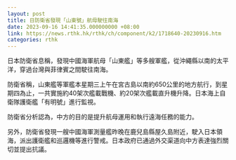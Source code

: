 ```yaml
---
layout: post
title: 日防衛省發現「山東號」航母駛往南海
date: 2023-09-16 14:41:35.000000000 +08:00
link: https://news.rthk.hk/rthk/ch/component/k2/1718640-20230916.htm
categories: rthk
---
```


日本防衛省息稱，發現中國海軍航母「山東艦」等多艘軍艦，從沖繩縣以南的太平洋，穿過台灣與菲律賓之間駛往南海。

防衛省稱，山東艦等軍艦本星期三上午在宮古島以南約650公里的地方航行，到星期四為止，一共實施約40架次艦載戰機、約20架次艦載直升機升降。日本海上自衛隊護衛艦「有明號」進行監視。

防衛省分析認為，中方的目的是提升航母運用和執行遠海任務的能力。

另外，防衛省發現一艘中國海軍測量艦昨晚在鹿兒島縣屋久島附近，駛入日本領海，派出護衛艦和巡邏機等進行警戒。日本政府已通過外交渠道向中方表達強烈關切並提出抗議。
